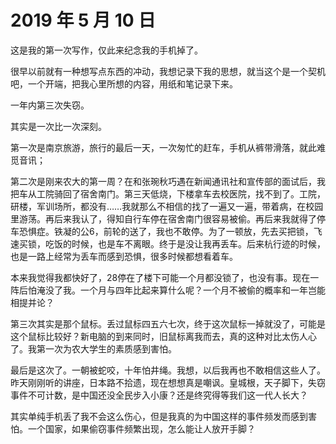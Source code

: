 # 2019 年 5 月 10 日

这是我的第一次写作，仅此来纪念我的手机掉了。

很早以前就有一种想写点东西的冲动，我想记录下我的思想，就当这个是一个契机吧，一个开端，把我心里所想的内容，用纸和笔记录下来。

一年内第三次失窃。

其实是一次比一次深刻。

第一次是南京旅游，旅行的最后一天，一次匆忙的赶车，手机从裤带滑落，就此难觅音讯；

第二次是刚来农大的第一周？在和张琬秋巧遇在新闻通讯社和宣传部的面试后，我把车从工院骑回了宿舍南门。第三天低烧，下楼拿车去校医院，找不到了。工院，研楼，军训场所，都没有……我就那么不相信的找了一遍又一遍，带着病，在校园里游荡。再后来我认了，得知自行车停在宿舍南门很容易被偷。再后来我就得了停车恐惧症。铁凝的公6，前轮的送了，我也不敢停。为了一顿放，先去买把锁，飞速买锁，吃饭的时候，也是车不离眼。终于是没让我再丢车。后来杭行迹的时候，也是一路上经常为丢车而感到恐惧，很多时候都想看着车。

本来我觉得我都快好了，28停在了楼下可能一个月都没锁了，也没有事。现在一阵后怕淹没了我。一个月与四年比起来算什么呢？一个月不被偷的概率和一年岂能相提并论？

第三次其实是那个鼠标。丢过鼠标四五六七次，终于这次鼠标一掉就没了，可能是这个鼠标比较好？新电脑的到来同时，旧鼠标离我而去，真的这种对比太伤人心了。我第一次为农大学生的素质感到害怕。

最后是这次了。一朝被蛇咬，十年怕井绳。我想，以后我再也不敢相信这些人了。昨天刚刚听的讲座，日本路不拾遗，现在想想真是嘲讽。皇城根，天子脚下，失窃事件不可计数，是中国还没全民步入小康？还是终究得等我们这一代人长大？

其实单纯手机丢了我不会这么伤心，但是我真的为中国这样的事件频发而感到害怕。一个国家，如果偷窃事件频繁出现，怎么能让人放开手脚？